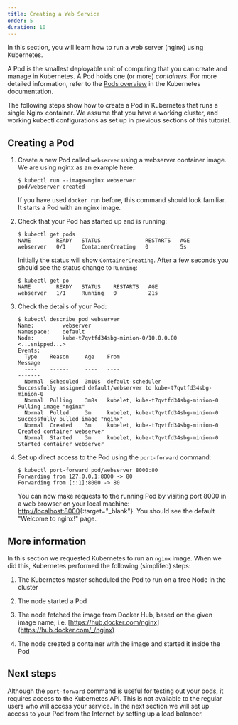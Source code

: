 ```yaml
---
title: Creating a Web Service
order: 5
duration: 10
---
```


In this section, you will learn how to run a web server (nginx) using
Kubernetes.

A Pod is the smallest deployable unit of computing that you
can create and manage in Kubernetes.  A Pod holds one (or more) _containers_.
For more detailed information, refer to the
[Pods overview](https://kubernetes.io/docs/concepts/workloads/pods/pod-overview/)
in the Kubernetes documentation.

The following steps show how to create a Pod in Kubernetes that runs a single
Nginx container. We assume that you have a working cluster, and working kubectl
configurations as set up in previous sections of this tutorial.


## Creating a Pod

1. Create a new Pod called `webserver` using a webserver container image. We are using nginx as an example here:

   ```
   $ kubectl run --image=nginx webserver
   pod/webserver created
   ```

   If you have used `docker run` before, this command should look familiar.
   It starts a Pod with an nginx image.

1. Check that your Pod has started up and is running:

   ```
   $ kubectl get pods
   NAME        READY   STATUS              RESTARTS   AGE
   webserver   0/1     ContainerCreating   0          5s
   ```

   Initially the status will show `ContainerCreating`.
   After a few seconds you should see the status change to `Running`:

   ```
   $ kubectl get po
   NAME        READY   STATUS    RESTARTS   AGE
   webserver   1/1     Running   0          21s
   ```

1. Check the details of your Pod:

   ```
   $ kubectl describe pod webserver
   Name:         webserver
   Namespace:    default
   Node:         kube-t7qvtfd34sbg-minion-0/10.0.0.80
   <...snipped...>
   Events:
     Type    Reason     Age    From                                   Message
     ----    ------     ----   ----                                   -------
     Normal  Scheduled  3m10s  default-scheduler                      Successfully assigned default/webserver to kube-t7qvtfd34sbg-minion-0
     Normal  Pulling    3m8s   kubelet, kube-t7qvtfd34sbg-minion-0  Pulling image "nginx"
     Normal  Pulled     3m     kubelet, kube-t7qvtfd34sbg-minion-0  Successfully pulled image "nginx"
     Normal  Created    3m     kubelet, kube-t7qvtfd34sbg-minion-0  Created container webserver
     Normal  Started    3m     kubelet, kube-t7qvtfd34sbg-minion-0  Started container webserver
   ```

1. Set up direct access to the Pod using the `port-forward` command:

   ```
   $ kubectl port-forward pod/webserver 8000:80
   Forwarding from 127.0.0.1:8000 -> 80
   Forwarding from [::1]:8000 -> 80
   ```
   You can now make requests to the running Pod by visiting port 8000 in a web
   browser on your local machine: [http://localhost:8000](http://localhost:8000){:target="_blank"}.
   You should see the default "Welcome to nginx!" page.


## More information

In this section we requested Kubernetes to run an `nginx` image.  When
we did this, Kubernetes performed the following (simplifed) steps:

1. The Kubernetes master scheduled the Pod to run on a free Node in the cluster

1. The node started a Pod

1. The node fetched the image from Docker Hub, based on the given image name; i.e.
   [https://hub.docker.com/nginx](https://hub.docker.com/_/nginx)

1. The node created a container with the image and started it inside the Pod


## Next steps

Although the `port-forward` command is useful for testing out your pods,
it requires access to the Kubernetes API. This is not available to the regular
users who will access your service. In the next section we will set up access to
your Pod from the Internet by setting up a load balancer.


